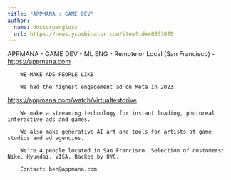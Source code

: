 ```yaml
---
title: "APPMANA : GAME DEV"
author:
  name: doctorpangloss
  url: https://news.ycombinator.com/item?id=40853070
---
```

APPMANA - GAME DEV - ML ENG - Remote or Local (San Francisco) - <a href="https:&#x2F;&#x2F;appmana.com" rel="nofollow">https:&#x2F;&#x2F;appmana.com</a>

<pre><code>    WE MAKE ADS PEOPLE LIKE

    We had the highest engagement ad on Meta in 2023:
</code></pre>
<a href="https:&#x2F;&#x2F;appmana.com&#x2F;watch&#x2F;virtualtestdrive" rel="nofollow">https:&#x2F;&#x2F;appmana.com&#x2F;watch&#x2F;virtualtestdrive</a>

<pre><code>    We make a streaming technology for instant loading, photoreal interactive ads and games.
    
    We also make generative AI art and tools for artists at game studios and ad agencies.
    
    We&#x27;re 4 people located in San Francisco. Selection of customers: Nike, Hyundai, VISA. Backed by 8VC.

    Contact: ben@appmana.com</code></pre>

